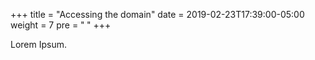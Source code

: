+++
title = "Accessing the domain"
date = 2019-02-23T17:39:00-05:00
weight = 7
pre = "<b> </b>"
+++



Lorem Ipsum.
